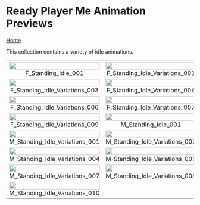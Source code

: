 # Ready Player Me Animation Previews

[Home](../../../README.md)

This collection contains a variety of idle animations.

<table style="width: 100%; table-layout: fixed;">
<tr>
<td style="width: 33%;">
<img src="..\..\webp\idle\F_Standing_Idle_001.webp" style="width:100%">
<div class="caption" align=middle> F_Standing_Idle_001</div>
</td>
<td style="width: 33%;">
<img src="..\..\webp\idle\F_Standing_Idle_Variations_001.webp" style="width:100%">
<div class="caption" align=middle> F_Standing_Idle_Variations_001</div>
</td>
<td style="width: 33%;">
<img src="..\..\webp\idle\F_Standing_Idle_Variations_002.webp" style="width:100%">
<div class="caption" align=middle> F_Standing_Idle_Variations_002</div>
</td>
</tr>
<tr>
<td style="width: 33%;">
<img src="..\..\webp\idle\F_Standing_Idle_Variations_003.webp" style="width:100%">
<div class="caption" align=middle> F_Standing_Idle_Variations_003</div>
</td>
<td style="width: 33%;">
<img src="..\..\webp\idle\F_Standing_Idle_Variations_004.webp" style="width:100%">
<div class="caption" align=middle> F_Standing_Idle_Variations_004</div>
</td>
<td style="width: 33%;">
<img src="..\..\webp\idle\F_Standing_Idle_Variations_005.webp" style="width:100%">
<div class="caption" align=middle> F_Standing_Idle_Variations_005</div>
</td>
</tr>
<tr>
<td style="width: 33%;">
<img src="..\..\webp\idle\F_Standing_Idle_Variations_006.webp" style="width:100%">
<div class="caption" align=middle> F_Standing_Idle_Variations_006</div>
</td>
<td style="width: 33%;">
<img src="..\..\webp\idle\F_Standing_Idle_Variations_007.webp" style="width:100%">
<div class="caption" align=middle> F_Standing_Idle_Variations_007</div>
</td>
<td style="width: 33%;">
<img src="..\..\webp\idle\F_Standing_Idle_Variations_008.webp" style="width:100%">
<div class="caption" align=middle> F_Standing_Idle_Variations_008</div>
</td>
</tr>
<tr>
<td style="width: 33%;">
<img src="..\..\webp\idle\F_Standing_Idle_Variations_009.webp" style="width:100%">
<div class="caption" align=middle> F_Standing_Idle_Variations_009</div>
</td>
<td style="width: 33%;">
<img src="..\..\webp\idle\M_Standing_Idle_001.webp" style="width:100%">
<div class="caption" align=middle> M_Standing_Idle_001</div>
</td>
<td style="width: 33%;">
<img src="..\..\webp\idle\M_Standing_Idle_002.webp" style="width:100%">
<div class="caption" align=middle> M_Standing_Idle_002</div>
</td>
</tr>
<tr>
<td style="width: 33%;">
<img src="..\..\webp\idle\M_Standing_Idle_Variations_001.webp" style="width:100%">
<div class="caption" align=middle> M_Standing_Idle_Variations_001</div>
</td>
<td style="width: 33%;">
<img src="..\..\webp\idle\M_Standing_Idle_Variations_002.webp" style="width:100%">
<div class="caption" align=middle> M_Standing_Idle_Variations_002</div>
</td>
<td style="width: 33%;">
<img src="..\..\webp\idle\M_Standing_Idle_Variations_003.webp" style="width:100%">
<div class="caption" align=middle> M_Standing_Idle_Variations_003</div>
</td>
</tr>
<tr>
<td style="width: 33%;">
<img src="..\..\webp\idle\M_Standing_Idle_Variations_004.webp" style="width:100%">
<div class="caption" align=middle> M_Standing_Idle_Variations_004</div>
</td>
<td style="width: 33%;">
<img src="..\..\webp\idle\M_Standing_Idle_Variations_005.webp" style="width:100%">
<div class="caption" align=middle> M_Standing_Idle_Variations_005</div>
</td>
<td style="width: 33%;">
<img src="..\..\webp\idle\M_Standing_Idle_Variations_006.webp" style="width:100%">
<div class="caption" align=middle> M_Standing_Idle_Variations_006</div>
</td>
</tr>
<tr>
<td style="width: 33%;">
<img src="..\..\webp\idle\M_Standing_Idle_Variations_007.webp" style="width:100%">
<div class="caption" align=middle> M_Standing_Idle_Variations_007</div>
</td>
<td style="width: 33%;">
<img src="..\..\webp\idle\M_Standing_Idle_Variations_008.webp" style="width:100%">
<div class="caption" align=middle> M_Standing_Idle_Variations_008</div>
</td>
<td style="width: 33%;">
<img src="..\..\webp\idle\M_Standing_Idle_Variations_009.webp" style="width:100%">
<div class="caption" align=middle> M_Standing_Idle_Variations_009</div>
</td>
</tr>
<tr>
<td style="width: 33%;">
<img src="..\..\webp\idle\M_Standing_Idle_Variations_010.webp" style="width:100%">
<div class="caption" align=middle> M_Standing_Idle_Variations_010</div>
</td>
</tr>
</table>
